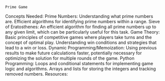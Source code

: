 ````
Prime Game
````

Concepts Needed:
Prime Numbers:
Understanding what prime numbers are.
Efficient algorithms for identifying prime numbers within a range.
Sieve of Eratosthenes:
An efficient algorithm for finding all prime numbers up to any given limit, which can be particularly useful for this task.
Game Theory:
Basic principles of competitive games where players take turns and the concept of optimal play.
Understanding win conditions and strategies that lead to a win or loss.
Dynamic Programming/Memoization:
Using previous results to make future calculations faster, potentially necessary for optimizing the solution for multiple rounds of the game.
Python Programming:
Loops and conditional statements for implementing game logic and algorithms.
Arrays and lists for storing the integers and tracking removed numbers.
Resources:
